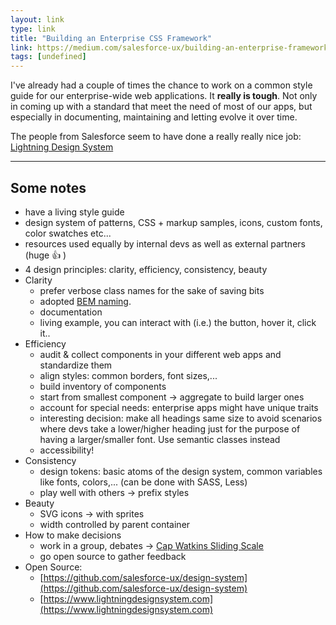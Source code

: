 ```yaml
---
layout: link
type: link
title: "Building an Enterprise CSS Framework"
link: https://medium.com/salesforce-ux/building-an-enterprise-framework-is-hard-1e8d8b33e082
tags: [undefined]
---
```

I've already had a couple of times the chance to work on a common style guide for our enterprise-wide web applications. It **really is tough**. Not only in coming up with a standard that meet the need of most of our apps, but especially in documenting, maintaining and letting evolve it over time.

The people from Salesforce seem to have done a really really nice job: [Lightning Design System](https://www.lightningdesignsystem.com/)

---

## Some notes

- have a living style guide
- design system of patterns, CSS + markup samples, icons, custom fonts, color swatches etc...
- resources used equally by internal devs as well as external partners (huge :thumbsup: )
- 4 design principles: clarity, efficiency, consistency, beauty
- Clarity
  - prefer verbose class names for the sake of saving bits
  - adopted [BEM naming](https://css-tricks.com/bem-101/).
  - documentation
  - living example, you can interact with (i.e.) the button, hover it, click it..
- Efficiency
  - audit & collect components in your different web apps and standardize them
  - align styles: common borders, font sizes,...
  - build inventory of components
  - start from smallest component -> aggregate to build larger ones
  - account for special needs: enterprise apps might have unique traits
  - interesting decision: make all headings same size to avoid scenarios where devs take a lower/higher heading just for the purpose of having a larger/smaller font. Use semantic classes instead
  - accessibility!
- Consistency
  - design tokens: basic atoms of the design system, common variables like fonts, colors,... (can be done with SASS, Less)
  - play well with others -> prefix styles
- Beauty
  - SVG icons -> with sprites
  - width controlled by parent container
- How to make decisions
  - work in a group, debates -> [Cap Watkins Sliding Scale](http://blog.capwatkins.com/the-sliding-scale-of-giving-a-fuck)
  - go open source to gather feedback
- Open Source:
  - [https://github.com/salesforce-ux/design-system](https://github.com/salesforce-ux/design-system)
  - [https://www.lightningdesignsystem.com](https://www.lightningdesignsystem.com)
